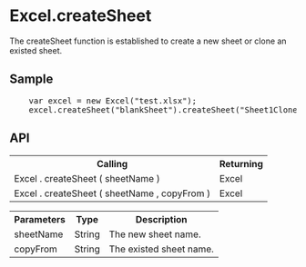 <H1>Excel.createSheet</H1>

The createSheet function is established to create a new sheet or clone an existed sheet.

<h2>Sample</h2>
<pre>
	var excel = new Excel("test.xlsx");
	excel.createSheet("blankSheet").createSheet("Sheet1Clone", "Sheet1");
</pre>

<h2>API</h2>

<table>
<tr><th>Calling</th><th>Returning</th></tr>
<tr><td>Excel . createSheet ( sheetName )</td><td>Excel</td></tr>
<tr><td>Excel . createSheet ( sheetName , copyFrom )</td><td>Excel</td></tr>
</table>


<table>
<tr><th>Parameters</th><th>Type</th><th>Description</th></tr>
<tr><td>sheetName</td><td>String</td><td>The new sheet name.</td></tr>
<tr><td>copyFrom</td><td>String</td><td>The existed sheet name.</td></tr>
</table>

